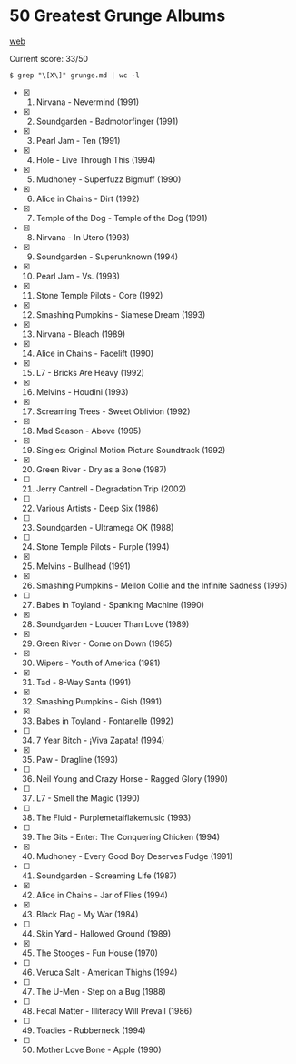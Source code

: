 # 50 Greatest Grunge Albums

[web](https://www.rollingstone.com/music/music-lists/50-greatest-grunge-albums-798851/)

Current score: 33/50

`$ grep "\[X\]" grunge.md | wc -l`

- [X] 1. Nirvana - Nevermind (1991)
- [X] 2. Soundgarden - Badmotorfinger (1991)
- [X] 3. Pearl Jam - Ten (1991)
- [X] 4. Hole - Live Through This (1994)
- [X] 5. Mudhoney - Superfuzz Bigmuff (1990)
- [X] 6. Alice in Chains - Dirt (1992)
- [X] 7. Temple of the Dog - Temple of the Dog (1991)
- [X] 8. Nirvana - In Utero (1993)
- [X] 9. Soundgarden - Superunknown (1994)
- [X] 10. Pearl Jam - Vs. (1993)
- [X] 11. Stone Temple Pilots - Core (1992)
- [X] 12. Smashing Pumpkins - Siamese Dream (1993)
- [X] 13. Nirvana - Bleach (1989)
- [X] 14. Alice in Chains - Facelift (1990)
- [X] 15. L7 - Bricks Are Heavy (1992)
- [X] 16. Melvins - Houdini (1993)
- [X] 17. Screaming Trees - Sweet Oblivion (1992)
- [X] 18. Mad Season - Above (1995)
- [X] 19. Singles: Original Motion Picture Soundtrack (1992)
- [X] 20. Green River - Dry as a Bone (1987)
- [ ] 21. Jerry Cantrell - Degradation Trip (2002)
- [ ] 22. Various Artists - Deep Six (1986)
- [ ] 23. Soundgarden - Ultramega OK (1988)
- [ ] 24. Stone Temple Pilots - Purple (1994)
- [X] 25. Melvins - Bullhead (1991)
- [X] 26. Smashing Pumpkins - Mellon Collie and the Infinite Sadness (1995)
- [ ] 27. Babes in Toyland - Spanking Machine (1990)
- [X] 28. Soundgarden - Louder Than Love (1989)
- [X] 29. Green River - Come on Down (1985)
- [X] 30. Wipers - Youth of America (1981)
- [X] 31. Tad - 8-Way Santa (1991)
- [X] 32. Smashing Pumpkins - Gish (1991)
- [X] 33. Babes in Toyland - Fontanelle (1992)
- [ ] 34. 7 Year Bitch - ¡Viva Zapata! (1994)
- [X] 35. Paw - Dragline (1993)
- [ ] 36. Neil Young and Crazy Horse - Ragged Glory (1990)
- [ ] 37. L7 - Smell the Magic (1990)
- [ ] 38. The Fluid - Purplemetalflakemusic (1993)
- [ ] 39. The Gits - Enter: The Conquering Chicken (1994)
- [X] 40. Mudhoney - Every Good Boy Deserves Fudge (1991)
- [ ] 41. Soundgarden - Screaming Life (1987)
- [X] 42. Alice in Chains - Jar of Flies (1994)
- [X] 43. Black Flag - My War (1984)
- [ ] 44. Skin Yard - Hallowed Ground (1989)
- [X] 45. The Stooges - Fun House (1970)
- [ ] 46. Veruca Salt - American Thighs (1994)
- [ ] 47. The U-Men - Step on a Bug (1988)
- [ ] 48. Fecal Matter - Illiteracy Will Prevail (1986)
- [ ] 49. Toadies - Rubberneck (1994)
- [ ] 50. Mother Love Bone - Apple (1990)
